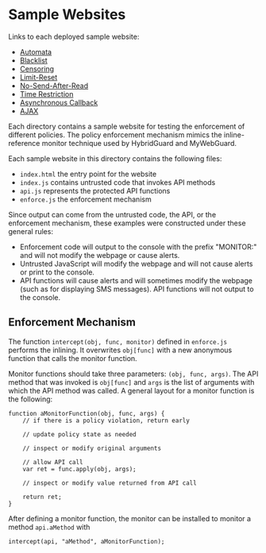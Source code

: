 # Sample Websites

Links to each deployed sample website:
 * [Automata](https://js-policy-enforcement.github.io/automata/index.html)
 * [Blacklist](https://js-policy-enforcement.github.io/blacklist/index.html)
 * [Censoring](https://js-policy-enforcement.github.io/censoring/index.html)
 * [Limit-Reset](https://js-policy-enforcement.github.io/limitreset/index.html)
 * [No-Send-After-Read](https://js-policy-enforcement.github.io/nosendafterread/index.html)
 * [Time Restriction](https://js-policy-enforcement.github.io/timerestriction/index.html)
 * [Asynchronous Callback](https://js-policy-enforcement.github.io/asynchronous/index.html)
 * [AJAX](https://js-policy-enforcement.github.io/ajaxmonitoring/index.html)

Each directory contains a sample website for testing the enforcement of different policies. The policy enforcement mechanism mimics the inline-reference monitor technique used by HybridGuard and MyWebGuard.

Each sample website in this directory contains the following files:
 * `index.html` the entry point for the website
 * `index.js` contains untrusted code that invokes API methods
 * `api.js` represents the protected API functions
 * `enforce.js` the enforcement mechanism

Since output can come from the untrusted code, the API, or the enforcement mechanism, these examples were constructed under these general rules:
 * Enforcement code will output to the console with the prefix "MONITOR:" and will not modify the webpage or cause alerts.
 * Untrusted JavaScript will modify the webpage and will not cause alerts or print to the console.
 * API functions will cause alerts and will sometimes modify the webpage (such as for displaying SMS messages). API functions   will not output to the console.

## Enforcement Mechanism
The function `intercept(obj, func, monitor)` defined in `enforce.js` performs the inlining. It overwrites `obj[func]` with a new anonymous function that calls the monitor function.

Monitor functions should take three parameters: `(obj, func, args)`. The API method that was invoked is `obj[func]` and `args` is the list of arguments with which the API method was called. A general layout for a monitor function is the following:

    function aMonitorFunction(obj, func, args) {
        // if there is a policy violation, return early

        // update policy state as needed

        // inspect or modify original arguments

        // allow API call
        var ret = func.apply(obj, args);

        // inspect or modify value returned from API call

        return ret;
    }

After defining a monitor function, the monitor can be installed to monitor a method `api.aMethod` with

    intercept(api, "aMethod", aMonitorFunction);
